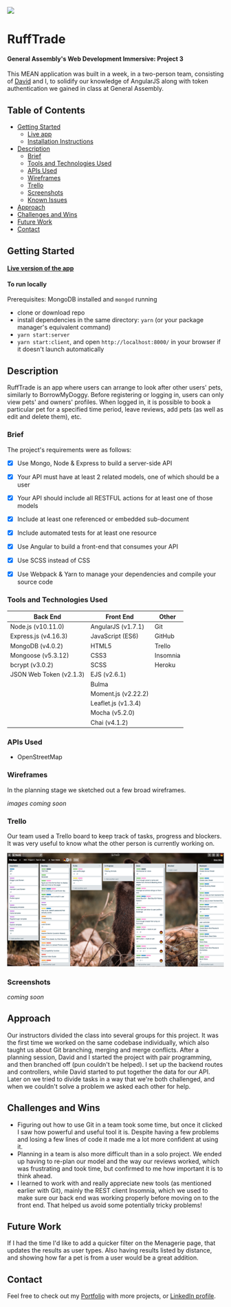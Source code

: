 ![](https://ga-dash.s3.amazonaws.com/production/assets/logo-9f88ae6c9c3871690e33280fcf557f33.png)

# RuffTrade

#### General Assembly's Web Development Immersive: Project 3

This MEAN application was built in a week, in a two-person team, consisting of [David](https://github.com/davidjcomer) and I, to solidify our knowledge of AngularJS along with token authentication we gained in class at General Assembly.


## Table of Contents
- [Getting Started](#getting-started)
  - [Live app](#live-version-of-the-app)
  - [Installation Instructions](#to-run-locally)
- [Description](#description)
  - [Brief](#brief)
  - [Tools and Technologies Used](#tools-and-technologies-used)
  - [APIs Used](#apis-used)
  - [Wireframes](#wireframes)
  - [Trello](#trello)
  - [Screenshots](#screenshots)
  - [Known Issues](#known-issues)
- [Approach](#approach)
- [Challenges and Wins](#challenges-and-wins)
- [Future Work](#future-work)
- [Contact](#contact)


## Getting Started

#### [Live version of the app](https://ruff-trade.herokuapp.com/#!/)

#### To run locally

Prerequisites: MongoDB installed and `mongod` running

- clone or download repo
- install dependencies in the same directory: `yarn` (or your package manager's equivalent command)
- `yarn start:server`
- `yarn start:client`, and open `http://localhost:8000/` in your browser if it doesn't launch automatically


## Description

RuffTrade is an app where users can arrange to look after other users' pets, similarly to BorrowMyDoggy. Before registering or logging in, users can only view pets' and owners' profiles. When logged in, it is possible to book a particular pet for a specified time period, leave reviews, add pets (as well as edit and delete them), etc.


### Brief

The project's requirements were as follows:

- [x] Use Mongo, Node & Express to build a server-side API
- [x] Your API must have at least 2 related models, one of which should be a user
- [x] Your API should include all RESTFUL actions for at least one of those models
- [x] Include at least one referenced or embedded sub-document
- [x] Include automated tests for at least one resource
- [x] Use Angular to build a front-end that consumes your API
- [x] Use SCSS instead of CSS
- [x] Use Webpack & Yarn to manage your dependencies and compile your source code


### Tools and Technologies Used

| Back End            | Front End           | Other    |
|----------------------|--------------------|----------|
| Node.js (v10.11.0)   | AngularJS (v1.7.1) | Git |
| Express.js (v4.16.3) | JavaScript (ES6) | GitHub |
| MongoDB (v4.0.2)     | HTML5            | Trello |
| Mongoose (v5.3.12)   | CSS3             | Insomnia |
| bcrypt (v3.0.2)      | SCSS             | Heroku |
| JSON Web Token (v2.1.3) | EJS (v2.6.1)  |  |
|                      | Bulma            |  |
|                      | Moment.js (v2.22.2)  |   |
|                      | Leaflet.js (v1.3.4)  |   |
|                      | Mocha (v5.2.0)   |   |
|                      | Chai (v4.1.2)    |   |



### APIs Used

- OpenStreetMap

### Wireframes

In the planning stage we sketched out a few broad wireframes.

_images coming soon_


### Trello

Our team used a Trello board to keep track of tasks, progress and blockers. It was very useful to know what the other person is currently working on.

![Trello board](screenshots/trello.png)


### Screenshots

_coming soon_


## Approach

Our instructors divided the class into several groups for this project. It was the first time we worked on the same codebase individually, which also taught us about Git branching, merging and merge conflicts. After a planning session, David and I started the project with pair programming, and then branched off (pun couldn't be helped). I set up the backend routes and controllers, while David started to put together the data for our API. Later on we tried to divide tasks in a way that we're both challenged, and when we couldn't solve a problem we asked each other for help.


## Challenges and Wins

- Figuring out how to use Git in a team took some time, but once it clicked I saw how powerful and useful tool it is. Despite having a few problems and losing a few lines of code it made me a lot more confident at using it.
- Planning in a team is also more difficult than in a solo project. We ended up having to re-plan our model and the way our reviews worked, which was frustrating and took time, but confirmed to me how important it is to think ahead.
- I learned to work with and really appreciate new tools (as mentioned earlier with Git), mainly the REST client Insomnia, which we used to make sure our back end was working properly before moving on to the front end. That helped us avoid some potentially tricky problems!


## Future Work

If I had the time I'd like to add a quicker filter on the Menagerie page, that updates the results as user types. Also having results listed by distance, and showing how far a pet is from a user would be a great addition.


## Contact

Feel free to check out my [Portfolio](http://terezakinnert.com/) with more projects, or [LinkedIn profile](https://www.linkedin.com/in/terezakinnert/).
